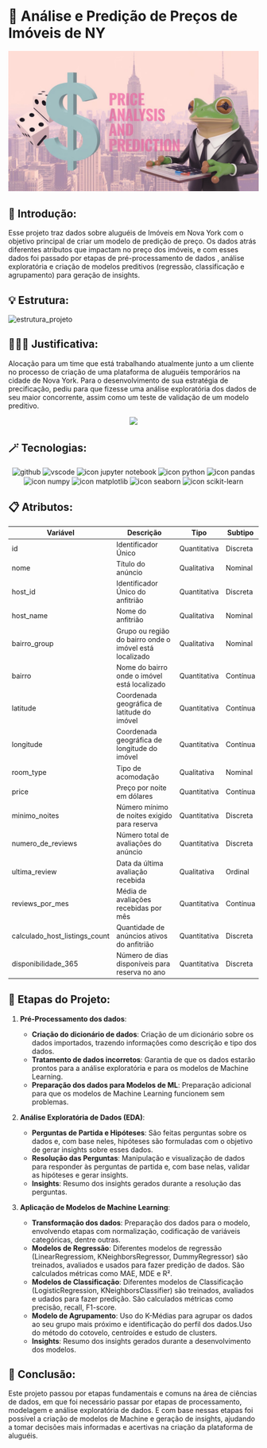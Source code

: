 # 🌃 Análise e Predição de Preços de Imóveis de NY 

![banner](Imagens/Banner.jpeg)

## 👀 Introdução: 

Esse projeto traz dados sobre aluguéis de Imóveis em Nova York com o objetivo principal de criar um modelo de predição de preço. Os dados atrás diferentes atributos que impactam no preço dos imóveis, e com esses dados foi passado por etapas de pré-processamento de dados , análise exploratória e criação de modelos preditivos (regressão, classificação e agrupamento) para geração de insights.

## 💡 Estrutura:

![estrutura_projeto](Imagens/Estrutura_projeto_price.gif)


## 🕵🏾‍♂️ Justificativa:

Alocação para um time que está trabalhando atualmente junto a um cliente no processo de criação de uma plataforma de aluguéis temporários na cidade de Nova York. Para o desenvolvimento de sua estratégia de precificação, pediu para que fizesse uma análise exploratória dos dados de seu maior concorrente, assim como um teste de validação de um modelo preditivo.

<p align="center">
    <img src = "https://media1.giphy.com/media/v1.Y2lkPTc5MGI3NjExZXYxcmxpMjQxbzVuZ3psbGNxNWN5anBjNTR5aDFma3F0dWpvMnhxbyZlcD12MV9pbnRlcm5hbF9naWZfYnlfaWQmY3Q9Zw/sdT5XG0EAqUuGi0UJZ/giphy.gif" />
</p>

## 🪄 Tecnologias:

<div align="center" style="display: inline_block">
<img align="center" alt="github" src="https://img.shields.io/badge/GitHub-181717?style=for-the-badge&logo=github&logoColor=white" />
<img align="center" alt="vscode" src="https://img.shields.io/badge/Visual_Studio_Code-0078D4?style=for-the-badge&logo=visual%20studio%20code&logoColor=white" /> 
<img align="center" src="https://img.shields.io/badge/Jupyter_Notebook-F37626?style=for-the-badge&logo=jupyter&logoColor=white" alt="icon jupyter notebook">
<img align="center" src="https://img.shields.io/badge/Python-133DAB?style=for-the-badge&logo=python&logoColor=y1CC0C0" alt="icon python" >
<img align="center" src="https://img.shields.io/badge/Pandas-150458?style=for-the-badge&logo=pandas&logoColor=white" alt="icon pandas">
<img align="center" src="https://img.shields.io/badge/NumPy-013243?style=for-the-badge&logo=numpy&logoColor=white" alt="icon numpy">
<img align="center" src="https://img.shields.io/badge/Matplotlib-0B2C4A?style=for-the-badge&logo=python&logoColor=white" alt="icon matplotlib">
<img align="center" src="https://img.shields.io/badge/Seaborn-4C4C4C?style=for-the-badge&logo=python&logoColor=white" alt="icon seaborn">
<img align="center" src="https://img.shields.io/badge/Scikit--learn-F7931E?style=for-the-badge&logo=scikit-learn&logoColor=white" alt="icon scikit-learn">
    
</div>

## 📋 Atributos: 

| **Variável**                  | **Descrição**                                             | **Tipo**         | **Subtipo**       |
|-------------------------------|-----------------------------------------------------------|------------------|-------------------|
| id                            | Identificador Único                                       | Quantitativa     | Discreta          |
| nome                          | Título do anúncio                                         | Qualitativa      | Nominal           |
| host_id                       | Identificador Único do anfitrião                          | Quantitativa     | Discreta          |
| host_name                     | Nome do anfitrião                                         | Qualitativa      | Nominal           |
| bairro_group                  | Grupo ou região do bairro onde o imóvel está localizado   | Qualitativa      | Nominal           |
| bairro                        | Nome do bairro onde o imóvel está localizado              | Quantitativa     | Contínua          |
| latitude                      | Coordenada geográfica de latitude do imóvel                | Quantitativa     | Contínua          |
| longitude                     | Coordenada geográfica de longitude do imóvel               | Quantitativa     | Contínua          |
| room_type                     | Tipo de acomodação                                        | Qualitativa      | Nominal           |
| price                         | Preço por noite em dólares                                | Quantitativa     | Contínua          |
| minimo_noites                 | Número mínimo de noites exigido para reserva              | Quantitativa     | Discreta          |
| numero_de_reviews             | Número total de avaliações do anúncio                     | Quantitativa     | Discreta          |
| ultima_review                 | Data da última avaliação recebida                         | Qualitativa      | Ordinal           |
| reviews_por_mes               | Média de avaliações recebidas por mês                     | Quantitativa     | Contínua          |
| calculado_host_listings_count | Quantidade de anúncios ativos do anfitrião                | Quantitativa     | Discreta          |
| disponibilidade_365           | Número de dias disponíveis para reserva no ano           | Quantitativa     | Discreta          |

## 🚧 Etapas do Projeto:

1. **Pré-Processamento dos dados**:
    * **Criação do dicionário de dados**: Criação de um dicionário sobre os dados importados, trazendo informações como descrição e tipo dos dados.
    * **Tratamento de dados incorretos**: Garantia de que os dados estarão prontos para a análise exploratória e para os modelos de Machine Learning.
    * **Preparação dos dados para Modelos de ML**: Preparação adicional para que os modelos de Machine Learning funcionem sem problemas.

2. **Análise Exploratória de Dados (EDA)**:

    * **Perguntas de Partida e Hipóteses**: São feitas perguntas sobre os dados e, com base neles, hipóteses são formuladas com o objetivo de gerar insights sobre esses dados.
    * **Resolução das Perguntas**: Manipulação e visualização de dados para responder às perguntas de partida e, com base nelas, validar as hipóteses e gerar insights.
    * **Insights**: Resumo dos insights gerados durante a resolução das perguntas.

3. **Aplicação de Modelos de Machine Learning**:

    * **Transformação dos dados**: Preparação dos dados para o modelo, envolvendo etapas com normalização, codificação de variáveis categóricas, dentre outras.
    * **Modelos de Regressão**: Diferentes modelos de regressão (LinearRegressiom, KNeighborsRegressor, DummyRegressor) são treinados, avaliados e usados para fazer predição de dados. São calculados métricas como MAE, MDE e R².
    * **Modelos de Classificação**: Diferentes modelos de Classificação (LogisticRegression, KNeighborsClassifier) são treinados, avaliados e udados para fazer predição. São calculados métricas como precisão, recall, F1-score.
    * **Modelo de Agrupamento**: Uso do K-Médias para agrupar os dados ao seu grupo mais próximo e identificação do perfil dos dados.Uso do método do cotovelo, centroídes e estudo de clusters.
    * **Insights**: Resumo dos insights gerados durante a desenvolvimento dos modelos.

## 🛑 Conclusão:

Este projeto passou por etapas fundamentais e comuns na área de ciências de dados, em que foi necessário passar por etapas de processamento, modelagem e análise exploratória de dados. E com base nessas etapas foi possível a criação de modelos de Machine e geração de insights, ajudando a tomar decisões mais informadas e acertivas na criação da plataforma de aluguéis.
